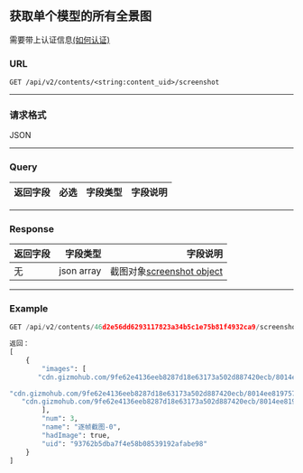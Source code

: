 ## 获取单个模型的所有全景图
需要带上认证信息[(如何认证)](https://gitlab.com/gizmotech/Doc/wikis/signature)

### URL
`GET /api/v2/contents/<string:content_uid>/screenshot`

-----

### 请求格式
JSON

-----

### Query
返回字段  |必选| 字段类型 |字段说明 | 
-------|-----:| ----:|-----:|


-----

### Response
返回字段        | 字段类型 |字段说明 | 
--------------|-----:| ----:|
无  | json array| 截图对象[screenshot object](http://git.gizmotech.cn/Gizmo/gizmohub/wikis/structs#screenshot)|



-----

### Example
```python
GET /api/v2/contents/46d2e56dd6293117823a34b5c1e75b81f4932ca9/screenshot

返回：
[
    {
        "images": [
       "cdn.gizmohub.com/9fe62e4136eeb8287d18e63173a502d887420ecb/8014ee81975723657f675331e305fb8c72ab4144/b8f826153b379a2d8f11147baff275ff2c19870c/shot/93762b5dba7f4e58b08539192afabe98_0_0.png",

"cdn.gizmohub.com/9fe62e4136eeb8287d18e63173a502d887420ecb/8014ee81975723657f675331e305fb8c72ab4144/b8f826153b379a2d8f11147baff275ff2c19870c/shot/93762b5dba7f4e58b08539192afabe98_0_1.png",  
   "cdn.gizmohub.com/9fe62e4136eeb8287d18e63173a502d887420ecb/8014ee81975723657f675331e305fb8c72ab4144/b8f826153b379a2d8f11147baff275ff2c19870c/shot/93762b5dba7f4e58b08539192afabe98_0_2.png",    
        ],
        "num": 3,
        "name": "逐帧截图-0",
        "hadImage": true,
        "uid": "93762b5dba7f4e58b08539192afabe98"
    }
]
```
